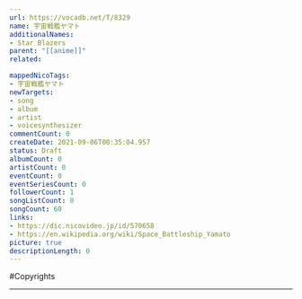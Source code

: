 ```yaml
---
url: https://vocadb.net/T/8329
name: 宇宙戦艦ヤマト
additionalNames: 
- Star Blazers
parent: "[[anime]]"
related:

mappedNicoTags:
- 宇宙戦艦ヤマト
newTargets:
- song
- album
- artist
- voicesynthesizer
commentCount: 0
createDate: 2021-09-06T00:35:04.957
status: Draft
albumCount: 0
artistCount: 0
eventCount: 0
eventSeriesCount: 0
followerCount: 1
songListCount: 0
songCount: 60
links: 
- https://dic.nicovideo.jp/id/570658
- https://en.wikipedia.org/wiki/Space_Battleship_Yamato
picture: true
descriptionLength: 0
---
```


#Copyrights



---

